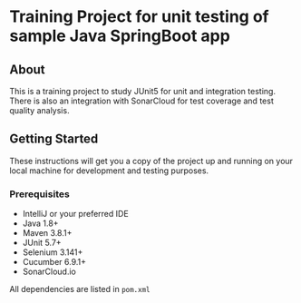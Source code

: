 # Training Project for unit testing of sample Java SpringBoot app 

## About
This is a training project to study JUnit5 for unit and integration testing. 
There is also an integration with SonarCloud for test coverage and test quality analysis.

## Getting Started

These instructions will get you a copy of the project up and running on your local machine for development and testing purposes.

### Prerequisites

* IntelliJ or your preferred IDE
* Java 1.8+
* Maven 3.8.1+
* JUnit 5.7+
* Selenium 3.141+
* Cucumber 6.9.1+
* SonarCloud.io

All dependencies are listed in `pom.xml`

